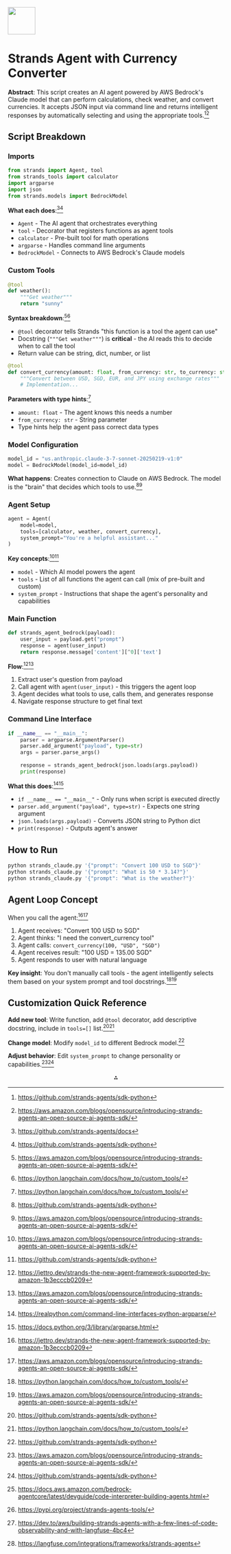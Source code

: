 <img src="https://r2cdn.perplexity.ai/pplx-full-logo-primary-dark%402x.png" style="height:64px;margin-right:32px"/>

# Strands Agent with Currency Converter

**Abstract**: This script creates an AI agent powered by AWS Bedrock's Claude model that can perform calculations, check weather, and convert currencies. It accepts JSON input via command line and returns intelligent responses by automatically selecting and using the appropriate tools.[^2][^3]

## Script Breakdown

### Imports

```python
from strands import Agent, tool
from strands_tools import calculator
import argparse
import json
from strands.models import BedrockModel
```

**What each does**:[^1][^2]

- `Agent` - The AI agent that orchestrates everything
- `tool` - Decorator that registers functions as agent tools
- `calculator` - Pre-built tool for math operations
- `argparse` - Handles command line arguments
- `BedrockModel` - Connects to AWS Bedrock's Claude models


### Custom Tools

```python
@tool
def weather():
    """Get weather"""
    return "sunny"
```

**Syntax breakdown**:[^3][^9]

- `@tool` decorator tells Strands "this function is a tool the agent can use"
- Docstring (`"""Get weather"""`) is **critical** - the AI reads this to decide when to call the tool
- Return value can be string, dict, number, or list

```python
@tool
def convert_currency(amount: float, from_currency: str, to_currency: str):
    """Convert between USD, SGD, EUR, and JPY using exchange rates"""
    # Implementation...
```

**Parameters with type hints**:[^9]

- `amount: float` - The agent knows this needs a number
- `from_currency: str` - String parameter
- Type hints help the agent pass correct data types


### Model Configuration

```python
model_id = "us.anthropic.claude-3-7-sonnet-20250219-v1:0"
model = BedrockModel(model_id=model_id)
```

**What happens**: Creates connection to Claude on AWS Bedrock. The model is the "brain" that decides which tools to use.[^2][^3]

### Agent Setup

```python
agent = Agent(
    model=model,
    tools=[calculator, weather, convert_currency],
    system_prompt="You're a helpful assistant..."
)
```

**Key concepts**:[^3][^2]

- `model` - Which AI model powers the agent
- `tools` - List of all functions the agent can call (mix of pre-built and custom)
- `system_prompt` - Instructions that shape the agent's personality and capabilities


### Main Function

```python
def strands_agent_bedrock(payload):
    user_input = payload.get("prompt")
    response = agent(user_input)
    return response.message['content'][^0]['text']
```

**Flow**:[^6][^3]

1. Extract user's question from payload
2. Call agent with `agent(user_input)` - this triggers the agent loop
3. Agent decides what tools to use, calls them, and generates response
4. Navigate response structure to get final text

### Command Line Interface

```python
if __name__ == "__main__":
    parser = argparse.ArgumentParser()
    parser.add_argument("payload", type=str)
    args = parser.parse_args()
    
    response = strands_agent_bedrock(json.loads(args.payload))
    print(response)
```

**What this does**:[^10][^11]

- `if __name__ == "__main__"` - Only runs when script is executed directly
- `parser.add_argument("payload", type=str)` - Expects one string argument
- `json.loads(args.payload)` - Converts JSON string to Python dict
- `print(response)` - Outputs agent's answer


## How to Run

```bash
python strands_claude.py '{"prompt": "Convert 100 USD to SGD"}'
python strands_claude.py '{"prompt": "What is 50 * 3.14?"}'
python strands_claude.py '{"prompt": "What is the weather?"}'
```


## Agent Loop Concept

When you call the agent:[^6][^3]

1. Agent receives: "Convert 100 USD to SGD"
2. Agent thinks: "I need the convert_currency tool"
3. Agent calls: `convert_currency(100, "USD", "SGD")`
4. Agent receives result: "100 USD = 135.00 SGD"
5. Agent responds to user with natural language

**Key insight**: You don't manually call tools - the agent intelligently selects them based on your system prompt and tool docstrings.[^9][^3]

## Customization Quick Reference

**Add new tool**: Write function, add `@tool` decorator, add descriptive docstring, include in `tools=[]` list.[^2][^9]

**Change model**: Modify `model_id` to different Bedrock model.[^2]

**Adjust behavior**: Edit `system_prompt` to change personality or capabilities.[^3][^2]
<span style="display:none">[^4][^5][^7][^8]</span>

<div align="center">⁂</div>

[^1]: https://github.com/strands-agents/docs

[^2]: https://github.com/strands-agents/sdk-python

[^3]: https://aws.amazon.com/blogs/opensource/introducing-strands-agents-an-open-source-ai-agents-sdk/

[^4]: https://docs.aws.amazon.com/bedrock-agentcore/latest/devguide/code-interpreter-building-agents.html

[^5]: https://pypi.org/project/strands-agents-tools/

[^6]: https://jettro.dev/strands-the-new-agent-framework-supported-by-amazon-1b3ecccb0209

[^7]: https://dev.to/aws/building-strands-agents-with-a-few-lines-of-code-observability-and-with-langfuse-4bc4

[^8]: https://langfuse.com/integrations/frameworks/strands-agents

[^9]: https://python.langchain.com/docs/how_to/custom_tools/

[^10]: https://realpython.com/command-line-interfaces-python-argparse/

[^11]: https://docs.python.org/3/library/argparse.html

